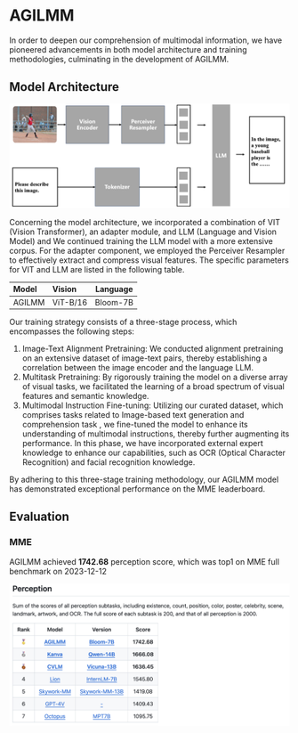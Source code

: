 # AGILMM

In order to deepen our comprehension of multimodal information, we have pioneered advancements in both model architecture and training methodologies, culminating in the development of AGILMM.

## Model Architecture

![model architecture](/assets/img/model.png)

Concerning the model architecture, we incorporated a combination of VIT (Vision Transformer), an adapter module, and LLM (Language and Vision Model) and We continued training the LLM model with a more extensive corpus. For the adapter component, we employed the Perceiver Resampler to effectively extract and compress visual features. The specific parameters for VIT and LLM are listed in the following table.

| Model        | Vision  |  Language  |
| :--------  | :-----  | :----:  |
| AGILMM | ViT-B/16|Bloom-7B|

Our training strategy consists of a three-stage process, which encompasses the following steps:

1. Image-Text Alignment Pretraining: We conducted alignment pretraining on an extensive dataset of image-text pairs, thereby establishing a correlation between the image encoder and the language LLM.
2. Multitask Pretraining: By rigorously training the model on a diverse array of visual tasks, we facilitated the learning of a broad spectrum of visual features and semantic knowledge.
3. Multimodal Instruction Fine-tuning: Utilizing our curated dataset, which comprises tasks related to Image-based text generation and  comprehension task , we fine-tuned the model to enhance its understanding of multimodal instructions, thereby further augmenting its performance. In this phase, we have incorporated external expert knowledge to enhance our capabilities, such as OCR (Optical Character Recognition) and facial recognition knowledge.

By adhering to this three-stage training methodology, our AGILMM model has demonstrated exceptional performance on the MME leaderboard.

## Evaluation

### MME

AGILMM achieved **1742.68** perception score, which was top1 on MME full benchmark on 2023-12-12

![mme](/assets/img/mme.png)